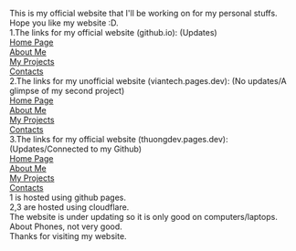 This is my official website that I'll be working on for my personal stuffs.<br/>
Hope you like my website :D.<br/>
1.The links for my official website (github.io): (Updates) <br/>
[Home Page](https://viantetech.github.io/home)<br/>
[About Me](https://viantetech.github.io/aboutme)<br/>
[My Projects](https://viantetech.github.io/myprojects)<br/>
[Contacts](https://viantetech.github.io/contacts)<br/>
2.The links for my unofficial website (viantech.pages.dev): (No updates/A glimpse of my second project)<br/>
[Home Page](https://viantech.pages.dev/home)<br/>
[About Me](https://viantech.pages.dev/aboutme)<br/>
[My Projects](https://viantech.pages.dev/myprojects)<br/>
[Contacts](https://viantech.pages.dev/contacts)<br/>
3.The links for my official website (thuongdev.pages.dev): (Updates/Connected to my Github)<br/>
[Home Page](https://thuongdev.pages.dev/home)<br/>
[About Me](https://thuongdev.pages.dev/aboutme)<br/>
[My Projects](https://thuongdev.pages.dev/myprojects)<br/>
[Contacts](https://thuongdev.pages.dev/contacts)<br/>
1 is hosted using github pages.<br/>
2,3 are hosted using cloudflare.<br/>
The website is under updating so it is only good on computers/laptops.<br/>
About Phones, not very good.<br/> 
Thanks for visiting my website.<br/>